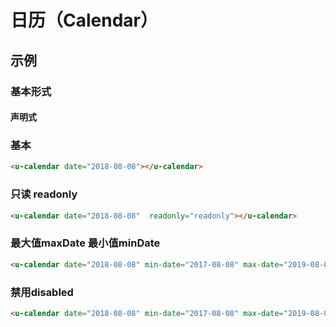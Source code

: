 # 日历（Calendar）

## 示例
### 基本形式

#### 声明式

### 基本
``` html
<u-calendar date="2018-08-08"></u-calendar>
```

### 只读 readonly
``` html
<u-calendar date="2018-08-08"  readonly="readonly"></u-calendar>
```

### 最大值maxDate 最小值minDate
``` html
<u-calendar date="2018-08-08" min-date="2017-08-08" max-date="2019-08-08"></u-calendar>
```

### 禁用disabled
``` html
<u-calendar date="2018-08-08" min-date="2017-08-08" max-date="2019-08-08" disabled="disabled"></u-calendar>
```
</script>
